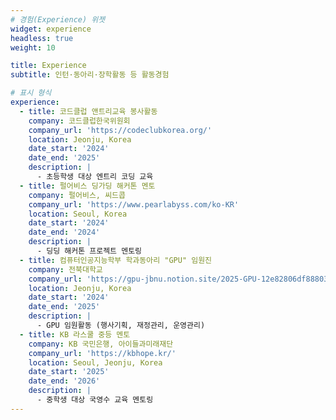 ```yaml
---
# 경험(Experience) 위젯
widget: experience
headless: true
weight: 10

title: Experience
subtitle: 인턴·동아리·장학활동 등 활동경험

# 표시 형식
experience:
  - title: 코드클럽 앤트리교육 봉사활동 
    company: 코드클럽한국위원회
    company_url: 'https://codeclubkorea.org/'
    location: Jeonju, Korea
    date_start: '2024'
    date_end: '2025'
    description: |
      - 초등학생 대상 엔트리 코딩 교육
  - title: 펄어비스 딩가딩 해커톤 멘토
    company: 펄어비스, 씨드콥
    company_url: 'https://www.pearlabyss.com/ko-KR'
    location: Seoul, Korea
    date_start: '2024'
    date_end: '2024'
    description: |
      - 딩딩 해커톤 프로젝트 멘토링
  - title: 컴퓨터인공지능학부 학과동아리 "GPU" 임원진
    company: 전북대학교
    company_url: 'https://gpu-jbnu.notion.site/2025-GPU-12e82806df888038bc10d5e315e8d544#16c82806df8880cabc32ffcbd27bb84b'
    location: Jeonju, Korea
    date_start: '2024'
    date_end: '2025'
    description: |
      - GPU 임원활동 (행사기획, 재정관리, 운영관리)
  - title: KB 라스쿨 중등 멘토
    company: KB 국민은행, 아이들과미래재단
    company_url: 'https://kbhope.kr/'
    location: Seoul, Jeonju, Korea
    date_start: '2025'
    date_end: '2026'
    description: |
      - 중학생 대상 국영수 교육 멘토링
---
```


